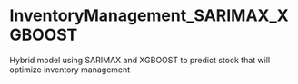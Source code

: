 # InventoryManagement_SARIMAX_XGBOOST
Hybrid model using SARIMAX and XGBOOST to predict stock that will optimize inventory management
